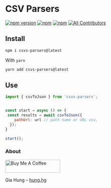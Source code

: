 # CSV Parsers

[![npm version](https://badge.fury.io/js/csvs-parsers.svg)](https://badge.fury.io/js/csvs-parsers) [![npm](https://img.shields.io/npm/dw/csvs-parsers.svg?logo=npm)](https://www.npmjs.com/package/csvs-parsers) [![npm](https://img.shields.io/bundlephobia/minzip/csvs-parsers)](https://www.npmjs.com/package/csvs-parsers)
[![All Contributors](https://img.shields.io/badge/all_contributors-1-orange.svg?style=flat-square)](#contributors-)

## Install

```bash
npm i csvs-parsers@latest
```

With `yarn`

```bash
yarn add csvs-parsers@latest
```

## Use

```js
import { csvToJson } from 'csvs-parsers';


const start = async () => {
 const results = await csvToJson({
    pathUrl: url // path name or URL vsv,
  });
}

start();
```

### About

<a href="https://www.buymeacoffee.com/hunghg255" target="_blank"><img src="https://cdn.buymeacoffee.com/buttons/default-orange.png" alt="Buy Me A Coffee" height="41" width="174"></a>

Gia Hung – [hung.hg](https://hung.thedev.id)
